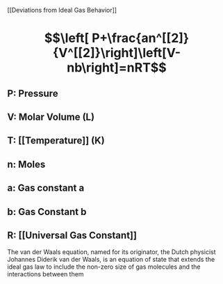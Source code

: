 [[Deviations from Ideal Gas Behavior]]
# $$\left[ P+\frac{an^[[2]}{V^[[2]}\right]\left[V-nb\right]=nRT$$
## P: Pressure
## V: Molar Volume (L)
## T: [[Temperature]] (K)
## n: Moles
## a: Gas constant a
## b: Gas Constant b
## R: [[Universal Gas Constant]]

The van der Waals equation, named for its originator, the Dutch physicist Johannes Diderik van der Waals, is an equation of state that extends the ideal gas law to include the non-zero size of gas molecules and the interactions between them
